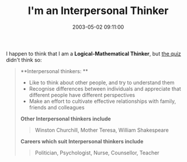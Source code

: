 ﻿---
layout: post
title: "I'm an Interpersonal Thinker"
comments: false
date: 2003-05-02 09:11:00
updated: 2004-05-03 20:45:00
categories:
 - Personal
subtext-id: 8135fc81-200e-4521-9486-b1e61203ba6a
alias: /blog/Im-an-Interpersonal-Thinker.aspx
---


I happen to think that I am a **Logical-Mathematical Thinker**, but [the quiz](http://www.bbc.co.uk/science/leonardo/thinker_quiz/index.shtml) didn't think so:

> **Interpersonal thinkers: **
> 
>   * Like to think about other people, and try to understand them
>   * Recognise differences between individuals and appreciate that different people have different perspectives
>   * Make an effort to cultivate effective relationships with family, friends and colleagues
> 
> **Other Interpersonal thinkers include**
>
>> Winston Churchill, Mother Teresa, William Shakespeare
> 
> **Careers which suit Interpersonal thinkers include**
>
>> Politician, Psychologist, Nurse, Counsellor, Teacher   

